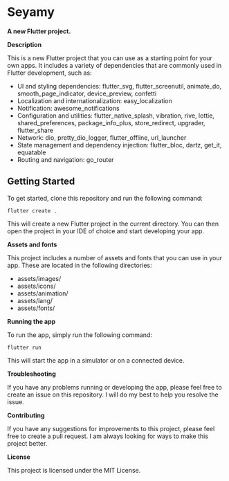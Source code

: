 # Seyamy

**A new Flutter project.**

**Description**

This is a new Flutter project that you can use as a starting point for your own apps. It includes a variety of dependencies that are commonly used in Flutter development, such as:

* UI and styling dependencies: flutter_svg, flutter_screenutil, animate_do, smooth_page_indicator, device_preview, confetti
* Localization and internationalization: easy_localization
* Notification: awesome_notifications
* Configuration and utilities: flutter_native_splash, vibration, rive, lottie, shared_preferences, package_info_plus, store_redirect, upgrader, flutter_share
* Network: dio, pretty_dio_logger, flutter_offline, url_launcher
* State management and dependency injection: flutter_bloc, dartz, get_it, equatable
* Routing and navigation: go_router

## Getting Started

To get started, clone this repository and run the following command:

```
flutter create .
```

This will create a new Flutter project in the current directory. You can then open the project in your IDE of choice and start developing your app.

**Assets and fonts**

This project includes a number of assets and fonts that you can use in your app. These are located in the following directories:

* assets/images/
* assets/icons/
* assets/animation/
* assets/lang/
* assets/fonts/

**Running the app**

To run the app, simply run the following command:

```
flutter run
```

This will start the app in a simulator or on a connected device.

**Troubleshooting**

If you have any problems running or developing the app, please feel free to create an issue on this repository. I will do my best to help you resolve the issue.

**Contributing**

If you have any suggestions for improvements to this project, please feel free to create a pull request. I am always looking for ways to make this project better.

**License**

This project is licensed under the MIT License.
